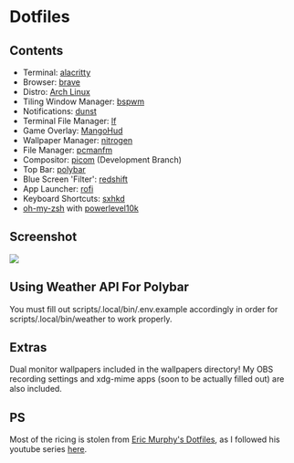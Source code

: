 # Dotfiles

## Contents

- Terminal: [alacritty](https://github.com/alacritty/alacritty)
- Browser: [brave](https://github.com/brave/brave-browser)
- Distro: [Arch Linux](https://archlinux.org/)
- Tiling Window Manager: [bspwm](https://github.com/baskerville/bspwm)
- Notifications: [dunst](https://github.com/dunst-project/dunst)
- Terminal File Manager: [lf](https://github.com/gokcehan/lf)
- Game Overlay: [MangoHud](https://github.com/flightlessmango/MangoHud)
- Wallpaper Manager: [nitrogen](https://github.com/l3ib/nitrogen)
- File Manager: [pcmanfm](https://github.com/lxde/pcmanfm)
- Compositor: [picom](https://github.com/yshui/picom/tree/dev) (Development Branch)
- Top Bar: [polybar](https://github.com/polybar/polybar)
- Blue Screen 'Filter': [redshift](https://github.com/jonls/redshift)
- App Launcher: [rofi](https://github.com/davatorium/rofi)
- Keyboard Shortcuts: [sxhkd](https://github.com/baskerville/sxhkd)
- [oh-my-zsh](https://github.com/ohmyzsh/ohmyzsh) with [powerlevel10k](https://github.com/romkatv/powerlevel10k)

## Screenshot

![](screenshot.png)

## Using Weather API For Polybar

You must fill out scripts/.local/bin/.env.example accordingly in order for scripts/.local/bin/weather to work properly.

## Extras

Dual monitor wallpapers included in the wallpapers directory!
My OBS recording settings and xdg-mime apps (soon to be actually filled out) are also included.

## PS

Most of the ricing is stolen from [Eric Murphy's Dotfiles](https://github.com/ericmurphyxyz/archrice), as I followed his youtube series [here](https://www.youtube.com/playlist?list=PLnur5_dvCveFGV8tKbH9sdqOSBUlFNQrR).
